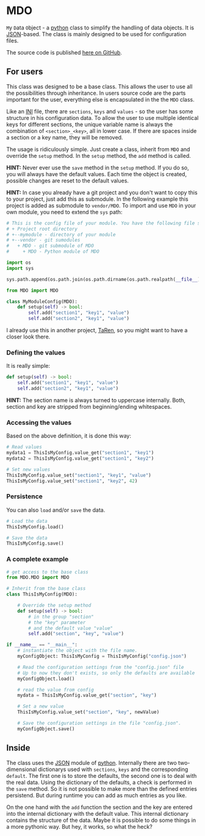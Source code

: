 # MDO

`M`y `D`ata `O`bject - a [python][python] class to simplify the handling of data objects. It is [JSON][json]-based. The class is mainly designed to be used for configuration files.

The source code is published [here on GitHub][mdo].

## For users

This class was designed to be a base class. This allows the user to use all the possibilities through inheritance. In users source code are the parts important for the user, everything else is encapsulated in the the `MDO` class.

Like an [INI][ini] file, there are `sections`, `keys` and `values` - so the user has some structure in his configuration data. To allow the user to use multiple identical keys for different sections, the unique variable name is always the combination of `<section>_<key>`, all in lower case. If there are spaces inside a section or a key name, they will be removed.

The usage is ridiculously simple. Just create a class, inherit from `MDO` and override the `setup` method. In the `setup` method, the `add` method is called.

**HINT:** Never ever use the `save` method in the `setup` method. If you do so, you will always have the default values. Each time the object is created, possible changes are reset to the default values.

**HINT:** In case you already have a git project and you don't want to copy this to your project, just add this as submodule. In the following example this project is added as submodule to `vendor/MDO`. To import and use `MDO` in your own module, you need to extend the `sys` path:

```python
# This is the config file of your module. You have the following file structure
# + Project root directory
# +--mymodule - directory of your module
# +--vendor - git sumodules
#   + MDO - git submodule of MDO
#     + MDO - Python module of MDO

import os
import sys

sys.path.append(os.path.join(os.path.dirname(os.path.realpath(__file__)), "../vendor/MDO/MDO/"))

from MDO import MDO

class MyModuleConfig(MDO):
    def setup(self) -> bool:
        self.add("section1", "key1", "value")
        self.add("section2", "key1", "value")
```

I already use this in another project, [TaRen][taren], so you might want to have a closer look there.

### Defining the values

It is really simple:

```python
def setup(self) -> bool:
    self.add("section1", "key1", "value")
    self.add("section2", "key1", "value")
```

**HINT:** The section name is always turned to uppercase internally. Both, section and key are stripped from beginning/ending whitespaces.

### Accessing the values

Based on the above definition, it is done this way:

```python
# Read values
mydata1 = ThisIsMyConfig.value_get("section1", "key1")
mydata2 = ThisIsMyConfig.value_get("section1", "key2")

# Set new values
ThisIsMyConfig.value_set("section1", "key1", "value")
ThisIsMyConfig.value_set("section1", "key2", 42)
```

### Persistence

You can also `load` and/or `save` the data.

```python
# Load the data
ThisIsMyConfig.load()

# Save the data
ThisIsMyConfig.save()
```

### A complete example

```python
# get access to the base class
from MDO.MDO import MDO

# Inherit from the base class
class ThisIsMyConfig(MDO):

    # Override the setup method
    def setup(self) -> bool:
        # in the group "section"
        # the "key" parameter
        # and the default value "value"
        self.add("section", "key", "value")

if __name__ == "__main__":
    # instantiate the object with the file name.
    myConfigObject: ThisIsMyConfig = ThisIsMyConfig("config.json")

    # Read the configuration settings from the "config.json" file
    # Up to now they don't exists, so only the defaults are available
    myConfigObject.load()

    # read the value from config
    mydata = ThisIsMyConfig.value_get("section", "key")

    # Set a new value
    ThisIsMyConfig.value_set("section", "key", newValue)

    # Save the configuration settings in the file "config.json".
    myConfigObject.save()
```

## Inside

The class uses the [JSON][json] module of [python][python]. Internally there are two two-dimensional dictionarys used with `sections`, `keys` and the corresponding `default`. The first one is to store the defaults, the second one is to deal with the real data. Using the dictionary of the defaults, a check is performed in the `save` method. So it is not possible to make more than the defined entries persistend. But during runtime you can add as much entries as you like.

On the one hand with the `add` function the section and the key are entered into the internal dictionary with the default value. This internal dictionary contains the structure of the data. Maybe it is possible to do some things in a more pythonic way. But hey, it works, so what the heck?

[ini]: https://en.wikipedia.org/wiki/INI_file
[json]: https://www.json.org/
[mdo]: https://www.github.com/ThirtySomething/MDO
[python]: https://www.python.org/
[taren]: https://github.com/ThirtySomething/TaRen
